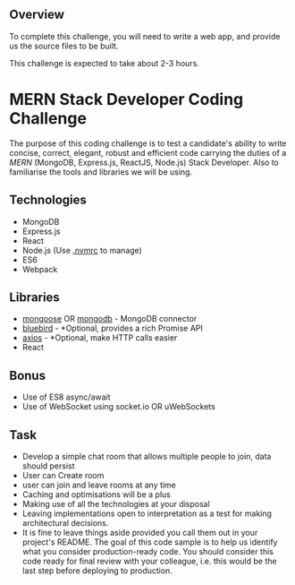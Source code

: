 ## Overview

To complete this challenge, you will need to write a  web app, and provide us the source files to be built.

This challenge is expected to take about 2-3 hours.


# MERN Stack Developer Coding Challenge

The purpose of this coding challenge is to test a candidate's ability to
write concise, correct, elegant, robust and efficient code carrying the
duties of a *MERN* (MongoDB, Express.js, ReactJS, Node.js) Stack
Developer. Also to familiarise the tools and libraries we will be using.

## Technologies

- MongoDB 
- Express.js
- React
- Node.js (Use [.nvmrc](https://github.com/creationix/nvm) to manage)
- ES6
- Webpack

## Libraries

- [mongoose](https://www.npmjs.com/package/mongoose) OR [mongodb](https://www.npmjs.com/package/mongodb) - MongoDB connector
- [bluebird](https://www.npmjs.com/package/bluebird) - *Optional, provides a rich Promise API
- [axios](https://www.npmjs.com/package/axios) - *Optional, make HTTP calls easier
- React

## Bonus

- Use of ES8 async/await
- Use of WebSocket using socket.io OR uWebSockets

## Task

- Develop a simple chat room that allows multiple people to join, data should persist
- User can Create room 
- user can join and leave rooms at any time
- Caching and optimisations will be a plus
- Making use of all the technologies at your disposal
- Leaving implementations open to interpretation as a test for making architectural decisions.
- It is fine to leave things aside provided you call them out in your project's README. The goal of this code sample is to help us identify what you consider production-ready code. You should consider this code ready for final review with your colleague, i.e. this would be the last step before deploying to production.

